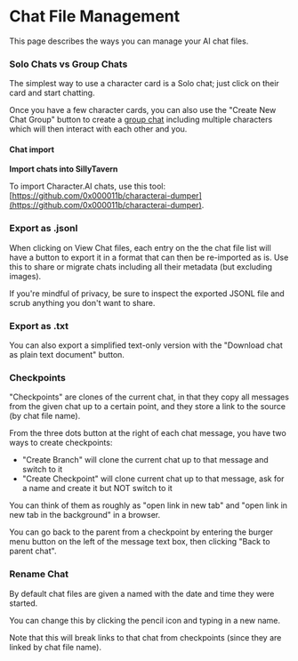 # Chat File Management

This page describes the ways you can manage your AI chat files.

### Solo Chats vs Group Chats

The simplest way to use a character card is a Solo chat; just click on their card and start chatting.

Once you have a few character cards, you can also use the "Create New Chat Group" button to create a [group chat](https://docs.sillytavern.app/usage/core-concepts/groupchats/) including multiple characters which will then interact with each other and you.

#### Chat import

**Import chats into SillyTavern**

To import Character.AI chats, use this tool: [https://github.com/0x000011b/characterai-dumper](https://github.com/0x000011b/characterai-dumper).

### Export as .jsonl

When clicking on View Chat files, each entry on the the chat file list will have a button to export it in a format that can then be re-imported as is. Use this to share or migrate chats including all their metadata (but excluding images).

If you're mindful of privacy, be sure to inspect the exported JSONL file and scrub anything you don't want to share.

### Export as .txt

You can also export a simplified text-only version with the "Download chat as plain text document" button.

### Checkpoints

"Checkpoints" are clones of the current chat, in that they copy all messages from the given chat up to a certain point, and they store a link to the source (by chat file name).

From the three dots button at the right of each chat message, you have two ways to create checkpoints:

- "Create Branch" will clone the current chat up to that message and switch to it
- "Create Checkpoint" will clone current chat up to that message, ask for a name and create it but NOT switch to it

You can think of them as roughly as "open link in new tab" and "open link in new tab in the background" in a browser.

You can go back to the parent from a checkpoint by entering the burger menu button on the left of the message text box, then clicking "Back to parent chat".

### Rename Chat

By default chat files are given a named with the date and time they were started.

You can change this by clicking the pencil icon and typing in a new name.

Note that this will break links to that chat from checkpoints (since they are linked by chat file name).

